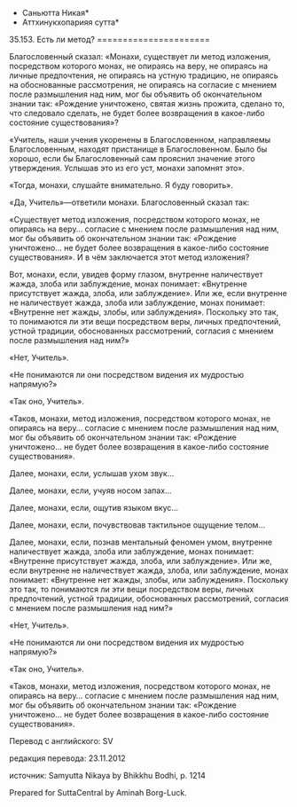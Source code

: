 * Саньютта Никая*
* Аттхинукхопарияя сутта*

35\.153\. Есть ли метод?
\=\=\=\=\=\=\=\=\=\=\=\=\=\=\=\=\=\=\=\=\=\=

Благословенный сказал: «Монахи, существует ли метод изложения, посредством которого монах, не опираясь на веру, не опираясь на личные предпочтения, не опираясь на устную традицию, не опираясь на обоснованные рассмотрения, не опираясь на согласие с мнением после размышления над ним, мог бы объявить об окончательном знании так: «Рождение уничтожено, святая жизнь прожита, сделано то, что следовало сделать, не будет более возвращения в какое\-либо состояние существования»?

«Учитель, наши учения укоренены в Благословенном, направляемы Благословенным, находят пристанище в Благословенном\. Было бы хорошо, если бы Благословенный сам прояснил значение этого утверждения\. Услышав это из его уст, монахи запомнят это»\.

«Тогда, монахи, слушайте внимательно\. Я буду говорить»\.

«Да, Учитель»—ответили монахи\. Благословенный сказал так:

«Существует метод изложения, посредством которого монах, не опираясь на веру… согласие с мнением после размышления над ним, мог бы объявить об окончательном знании так: «Рождение уничтожено… не будет более возвращения в какое\-либо состояние существования»\. И в чём заключается этот метод изложения?

Вот, монахи, если, увидев форму глазом, внутренне наличествует жажда, злоба или заблуждение, монах понимает: «Внутренне присутствует жажда, злоба, или заблуждение»\. Или же, если внутренне не наличествует жажда, злоба или заблуждение, монах понимает: «Внутренне нет жажды, злобы, или заблуждения»\. Поскольку это так, то понимаются ли эти вещи посредством веры, личных предпочтений, устной традиции, обоснованных рассмотрений, согласия с мнением после размышления над ним?»

«Нет, Учитель»\.

«Не понимаются ли они посредством видения их мудростью напрямую?»

«Так оно, Учитель»\.

«Таков, монахи, метод изложения, посредством которого монах, не опираясь на веру… согласие с мнением после размышления над ним, мог бы объявить об окончательном знании так: «Рождение уничтожено… не будет более возвращения в какое\-либо состояние существования»\.

Далее, монахи, если, услышав ухом звук…

Далее, монахи, если, учуяв носом запах…

Далее, монахи, если, ощутив языком вкус…

Далее, монахи, если, почувствовав тактильное ощущение телом…

Далее, монахи, если, познав ментальный феномен умом, внутренне наличествует жажда, злоба или заблуждение, монах понимает: «Внутренне присутствует жажда, злоба, или заблуждение»\. Или же, если внутренне не наличествует жажда, злоба, или заблуждение, монах понимает: «Внутренне нет жажды, злобы, или заблуждения»\. Поскольку это так, то понимаются ли эти вещи посредством веры, личных предпочтений, устной традиции, обоснованных рассмотрений, согласия с мнением после размышления над ним?»

«Нет, Учитель»\.

«Не понимаются ли они посредством видения их мудростью напрямую?»

«Так оно, Учитель»\.

«Таков, монахи, метод изложения, посредством которого монах, не опираясь на веру… согласие с мнением после размышления над ним, мог бы объявить об окончательном знании так: «Рождение уничтожено… не будет более возвращения в какое\-либо состояние существования»\.

Перевод с английского: SV

редакция перевода: 23\.11\.2012

источник: Samyutta Nikaya by Bhikkhu Bodhi, p\. 1214

Prepared for SuttaCentral by Aminah Borg\-Luck\.